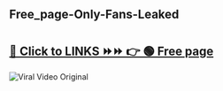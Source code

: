 
 ## Free_page-Only-Fans-Leaked

# <h2><a href="https://clipsfans.com/Free_page&ref=git">🔗 Click to LINKS ⏩⏩ 👉 🟢 Free page </a></h2>

<a href="https://clipsfans.com/Free_page&ref=git" rel="nofollow" data-target="animated-image.originalLink"><img src="https://i.ibb.co.com/xMMVF88/686577567.gif" alt="Viral Video Original" style="max-width: 100%; display: inline-block;" data-target="animated-image.originalImage"></a>
